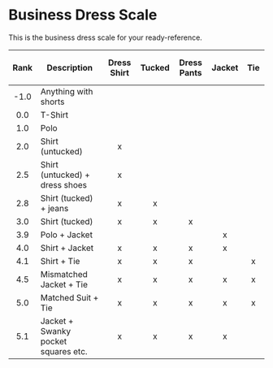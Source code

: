 # Business Dress Scale

This is the business dress scale for your ready-reference.


Rank | Description | Dress Shirt | Tucked | Dress Pants | Jacket | &nbsp;&nbsp;  Tie &nbsp;&nbsp;  
:---: | --- | :---: |:---: |:---: |:---: |:---: |
-1.0 | Anything with shorts | | | | | 
0.0 | T-Shirt | | | | | 
1.0 | Polo | | | | | 
2.0 | Shirt (untucked) |x| | | | 
2.5 | Shirt (untucked) + dress shoes |x| | | | 
2.8 | Shirt (tucked) + jeans |x|x| | | 
3.0 | Shirt (tucked) |x|x|x| | 
3.9 | Polo + Jacket | | | |x| 
4.0 | Shirt + Jacket |x|x|x|x| 
4.1 | Shirt + Tie |x|x|x| |x
4.5 | Mismatched Jacket + Tie |x|x|x|x|x
5.0  | Matched Suit + Tie |x|x|x|x|x
5.1  | Jacket + Swanky pocket squares etc. |x|x|x|x| 
